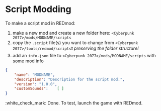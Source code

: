 # Script Modding

To make a script mod in REDmod:

1. make a new mod and create a new folder here: `<Cyberpunk 2077>/mods/MODNAME/scripts`
2. copy the `.script` file(s) you want to change from `<Cyberpunk 2077>/tools/redmod/scripts`:exclamation: _preserving the folder structure!_
3. add an `info.json` file to `<Cyberpunk 2077>/mods/MODNAME/scripts` with some mod info

```json
{
    "name": "MODNAME",
    "description": "Description for the script mod.",
    "version": "1.0.0",
    "customSounds":    [ ]
}
```

:white\_check\_mark: Done. To test, launch the game with REDmod.
